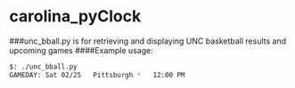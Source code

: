 # carolina_pyClock

###unc_bball.py is for retrieving and displaying UNC basketball results and upcoming games
####Example usage:
```bash
$: ./unc_bball.py
GAMEDAY: Sat 02/25   Pittsburgh *   12:00 PM
```

